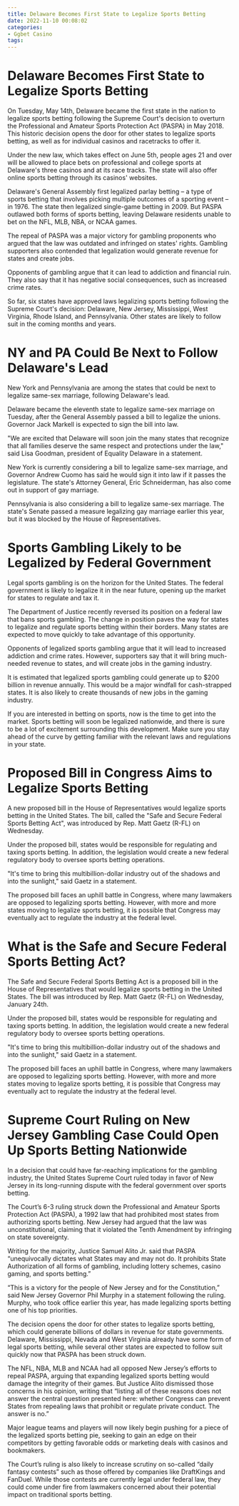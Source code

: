 ```yaml
---
title: Delaware Becomes First State to Legalize Sports Betting
date: 2022-11-10 00:08:02
categories:
- Ggbet Casino
tags:
---
```



#  Delaware Becomes First State to Legalize Sports Betting

On Tuesday, May 14th, Delaware became the first state in the nation to legalize sports betting following the Supreme Court's decision to overturn the Professional and Amateur Sports Protection Act (PASPA) in May 2018. This historic decision opens the door for other states to legalize sports betting, as well as for individual casinos and racetracks to offer it.

Under the new law, which takes effect on June 5th, people ages 21 and over will be allowed to place bets on professional and college sports at Delaware's three casinos and at its race tracks. The state will also offer online sports betting through its casinos' websites.

Delaware's General Assembly first legalized parlay betting – a type of sports betting that involves picking multiple outcomes of a sporting event – in 1976. The state then legalized single-game betting in 2009. But PASPA outlawed both forms of sports betting, leaving Delaware residents unable to bet on the NFL, MLB, NBA, or NCAA games.

The repeal of PASPA was a major victory for gambling proponents who argued that the law was outdated and infringed on states' rights. Gambling supporters also contended that legalization would generate revenue for states and create jobs.

Opponents of gambling argue that it can lead to addiction and financial ruin. They also say that it has negative social consequences, such as increased crime rates.

So far, six states have approved laws legalizing sports betting following the Supreme Court's decision: Delaware, New Jersey, Mississippi, West Virginia, Rhode Island, and Pennsylvania. Other states are likely to follow suit in the coming months and years.

#  NY and PA Could Be Next to Follow Delaware's Lead

New York and Pennsylvania are among the states that could be next to legalize same-sex marriage, following Delaware's lead.

Delaware became the eleventh state to legalize same-sex marriage on Tuesday, after the General Assembly passed a bill to legalize the unions. Governor Jack Markell is expected to sign the bill into law.

"We are excited that Delaware will soon join the many states that recognize that all families deserve the same respect and protections under the law," said Lisa Goodman, president of Equality Delaware in a statement.

New York is currently considering a bill to legalize same-sex marriage, and Governor Andrew Cuomo has said he would sign it into law if it passes the legislature. The state's Attorney General, Eric Schneiderman, has also come out in support of gay marriage.

Pennsylvania is also considering a bill to legalize same-sex marriage. The state's Senate passed a measure legalizing gay marriage earlier this year, but it was blocked by the House of Representatives.

#  Sports Gambling Likely to be Legalized by Federal Government

Legal sports gambling is on the horizon for the United States. The federal government is likely to legalize it in the near future, opening up the market for states to regulate and tax it.

The Department of Justice recently reversed its position on a federal law that bans sports gambling. The change in position paves the way for states to legalize and regulate sports betting within their borders. Many states are expected to move quickly to take advantage of this opportunity.

Opponents of legalized sports gambling argue that it will lead to increased addiction and crime rates. However, supporters say that it will bring much-needed revenue to states, and will create jobs in the gaming industry.

It is estimated that legalized sports gambling could generate up to $200 billion in revenue annually. This would be a major windfall for cash-strapped states. It is also likely to create thousands of new jobs in the gaming industry.

If you are interested in betting on sports, now is the time to get into the market. Sports betting will soon be legalized nationwide, and there is sure to be a lot of excitement surrounding this development. Make sure you stay ahead of the curve by getting familiar with the relevant laws and regulations in your state.

#  Proposed Bill in Congress Aims to Legalize Sports Betting

A new proposed bill in the House of Representatives would legalize sports betting in the United States. The bill, called the "Safe and Secure Federal Sports Betting Act", was introduced by Rep. Matt Gaetz (R-FL) on Wednesday.

Under the proposed bill, states would be responsible for regulating and taxing sports betting. In addition, the legislation would create a new federal regulatory body to oversee sports betting operations.

"It's time to bring this multibillion-dollar industry out of the shadows and into the sunlight," said Gaetz in a statement.

The proposed bill faces an uphill battle in Congress, where many lawmakers are opposed to legalizing sports betting. However, with more and more states moving to legalize sports betting, it is possible that Congress may eventually act to regulate the industry at the federal level.

# What is the Safe and Secure Federal Sports Betting Act?

The Safe and Secure Federal Sports Betting Act is a proposed bill in the House of Representatives that would legalize sports betting in the United States. The bill was introduced by Rep. Matt Gaetz (R-FL) on Wednesday, January 24th.

Under the proposed bill, states would be responsible for regulating and taxing sports betting. In addition, the legislation would create a new federal regulatory body to oversee sports betting operations.

"It's time to bring this multibillion-dollar industry out of the shadows and into the sunlight," said Gaetz in a statement.

The proposed bill faces an uphill battle in Congress, where many lawmakers are opposed to legalizing sports betting. However, with more and more states moving to legalize sports betting, it is possible that Congress may eventually act to regulate the industry at the federal level.

#  Supreme Court Ruling on New Jersey Gambling Case Could Open Up Sports Betting Nationwide

In a decision that could have far-reaching implications for the gambling industry, the United States Supreme Court ruled today in favor of New Jersey in its long-running dispute with the federal government over sports betting.

The Court’s 6-3 ruling struck down the Professional and Amateur Sports Protection Act (PASPA), a 1992 law that had prohibited most states from authorizing sports betting. New Jersey had argued that the law was unconstitutional, claiming that it violated the Tenth Amendment by infringing on state sovereignty.

Writing for the majority, Justice Samuel Alito Jr. said that PASPA “unequivocally dictates what States may and may not do. It prohibits State Authorization of all forms of gambling, including lottery schemes, casino gaming, and sports betting.”

“This is a victory for the people of New Jersey and for the Constitution,” said New Jersey Governor Phil Murphy in a statement following the ruling. Murphy, who took office earlier this year, has made legalizing sports betting one of his top priorities.

The decision opens the door for other states to legalize sports betting, which could generate billions of dollars in revenue for state governments. Delaware, Mississippi, Nevada and West Virginia already have some form of legal sports betting, while several other states are expected to follow suit quickly now that PASPA has been struck down.

The NFL, NBA, MLB and NCAA had all opposed New Jersey’s efforts to repeal PASPA, arguing that expanding legalized sports betting would damage the integrity of their games. But Justice Alito dismissed those concerns in his opinion, writing that “listing all of these reasons does not answer the central question presented here: whether Congress can prevent States from repealing laws that prohibit or regulate private conduct. The answer is no.”

Major league teams and players will now likely begin pushing for a piece of the legalized sports betting pie, seeking to gain an edge on their competitors by getting favorable odds or marketing deals with casinos and bookmakers.

The Court’s ruling is also likely to increase scrutiny on so-called “daily fantasy contests” such as those offered by companies like DraftKings and FanDuel. While those contests are currently legal under federal law, they could come under fire from lawmakers concerned about their potential impact on traditional sports betting.